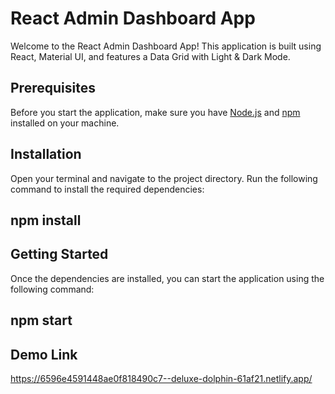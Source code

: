 # React Admin Dashboard App

Welcome to the React Admin Dashboard App! This application is built using React, Material UI, and features a Data Grid with Light & Dark Mode.

## Prerequisites

Before you start the application, make sure you have [Node.js](https://nodejs.org/) and [npm](https://www.npmjs.com/) installed on your machine.

## Installation

Open your terminal and navigate to the project directory. Run the following command to install the required dependencies:

## npm install

## Getting Started
Once the dependencies are installed, you can start the application using the following command:

## npm start


## Demo Link
https://6596e4591448ae0f818490c7--deluxe-dolphin-61af21.netlify.app/


